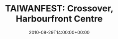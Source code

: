 ---
templateKey: event
guid: 08959511-6eab-11ea-99c5-002590d1d1b0
date: 2010-08-29T14:00:00+00:00
eventTime: '2pm'
title: 'TAIWANFEST: Crossover, Harbourfront Centre'
artist: 'TAIWANFEST: Crossover'
city: Toronto
venue: Harbourfront Centre
group: LEO37
---